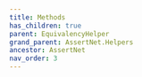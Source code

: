 ```yaml
---
title: Methods
has_children: true
parent: EquivalencyHelper
grand_parent: AssertNet.Helpers
ancestor: AssertNet
nav_order: 3
---
```


